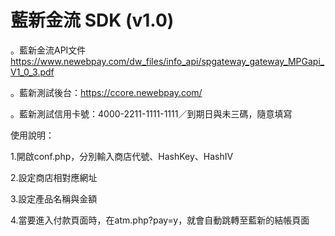 # 藍新金流 SDK (v1.0)

。藍新金流API文件　https://www.newebpay.com/dw_files/info_api/spgateway_gateway_MPGapi_V1_0_3.pdf

。藍新測試後台：https://ccore.newebpay.com/

。藍新測試信用卡號：4000-2211-1111-1111／到期日與未三碼，隨意填寫

使用說明：

1.開啟conf.php，分別輸入商店代號、HashKey、HashIV

2.設定商店相對應網址

3.設定產品名稱與金額

4.當要進入付款頁面時，在atm.php?pay=y，就會自動跳轉至藍新的結帳頁面
